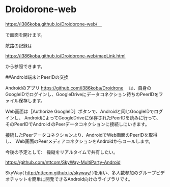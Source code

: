 # Droidorone-web
https://i386koba.github.io/Droidorone-web/　

で画面を開けます。

航路の記録は

https://i386koba.github.io/Droidorone-web/mapLink.html 

から参照できます。

##Android端末とPeerIDの交換

Androidのアプリ
https://github.com/i386koba/Droidrone
　は、自身のGoogleIDでログインし、GoogleDriveにデータコネクション待ちのPeerIDをファイル保存します。

Web画面は［Authorize GoogleID］ボタンで、Androidと同じGoogleIDでログインし、
AndroidによってGoogleDriveに保存されたPeerIDを読みに行って、
そのPeerIDでAndroiｄのPeerデータコネクションに接続しにいきます。

接続したPeerデータコネクションより、AndroidでWeb画面のPeerIDを取得し、
Web画面のPeerメディアコネクションをAndroidからコールします。

今後の予定として:　操縦をリアルタイムで共有したい。

https://github.com/nttcom/SkyWay-MultiParty-Android

SkyWay( http://nttcom.github.io/skyway/ )を用い、多人数参加のグループビデオチャットを簡単に開発できるAndroid向けのライブラリです。
